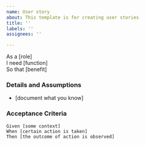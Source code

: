 ```yaml
---
name: User story
about: This template is for creating user stories
title: ''
labels: ''
assignees: ''

---
```


As a [role]  
 I need [function]  
 So that [benefit]  
   
 ### Details and Assumptions
 * [document what you know]
   
 ### Acceptance Criteria  
   
 ```gherkin
 Given [some context]
 When [certain action is taken]
 Then [the outcome of action is observed]
